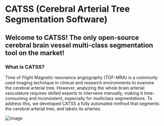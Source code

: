 # CATSS (Cerebral Arterial Tree Segmentation Software)

<h2> Welcome to CATSS! The only open-source cerebral brain vessel multi-class segmentation tool on the market! <img 
 </h2>

 <h3> What is CATSS?</h3>
 
 Time of Flight Magnetic resonance angiography (TOF-MRA) is a commonly used imaging technique in clinical and research environments to examine the cerebral arterial tree. However, analyzing the whole brain arterial vasculature requires skilled experts to intervene manually, making it time-consuming and inconsistent, especially for multiclass segmentations. To address this, we developed CATSS a fully automated method that segments the cerebral arterial tree, and labels its arteries.
 
![image](https://user-images.githubusercontent.com/38469694/232742988-f021b39c-3867-4731-bdb4-65b63d1429b9.png)
